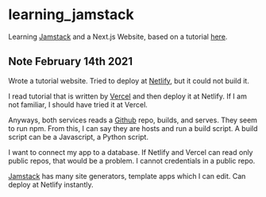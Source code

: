 # learning_jamstack
Learning [Jamstack](https://jamstack.org/) and a Next.js Website, based on a tutorial [here](https://nextjs.org/learn/basics/create-nextjs-app).

## Note February 14th 2021
Wrote a tutorial website. Tried to deploy at [Netlify](https://www.netlify.com/), but it could not build it.

I read tutorial that is written by [Vercel](https://vercel.com/) and then deploy it at Netlify. If I am not familiar, I should have tried it at Vercel.

Anyways, both services reads a [Github](https://github.com/aidken) repo, builds, and serves. They seem to run npm. From this, I can say they are hosts and run a build script. A build script can be a Javascript, a Python script.

I want to connect my app to a database. If Netlify and Vercel can read only public repos, that would be a problem. I cannot credentials in a public repo.

[Jamstack](https://jamstack.org/) has many site generators, template apps which I can edit. Can deploy at Netlify instantly.